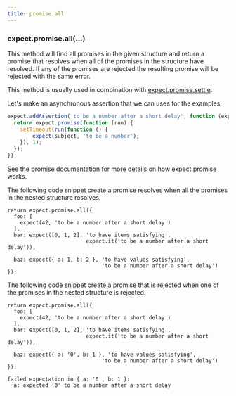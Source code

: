```yaml
---
title: promise.all
---
```


### expect.promise.all(...)

This method will find all promises in the given structure and return a
promise that resolves when all of the promises in the structure have
resolved. If any of the promises are rejected the resulting promise
will be rejected with the same error.

This method is usually used in combination with
[expect.promise.settle](/api/promise-settle).

Let's make an asynchronous assertion that we can uses for the examples:

```js
expect.addAssertion('to be a number after a short delay', function (expect, subject) {
  return expect.promise(function (run) {
    setTimeout(run(function () {
        expect(subject, 'to be a number');
    }), 1);
  });
});
```

See the [promise](/api/promise) documentation for more details on how
expect.promise works.

The following code snippet create a promise resolves when all the
promises in the nested structure resolves.

```js#async:true
return expect.promise.all({
  foo: [
    expect(42, 'to be a number after a short delay')
  ],
  bar: expect([0, 1, 2], 'to have items satisfying',
                         expect.it('to be a number after a short delay')),

  baz: expect({ a: 1, b: 2 }, 'to have values satisfying',
                              'to be a number after a short delay')
});
```

The following code snippet create a promise that is rejected when one
of the promises in the nested structure is rejected.

```js#async:true
return expect.promise.all({
  foo: [
    expect(42, 'to be a number after a short delay')
  ],
  bar: expect([0, 1, 2], 'to have items satisfying',
                         expect.it('to be a number after a short delay')),

  baz: expect({ a: '0', b: 1 }, 'to have values satisfying',
                              'to be a number after a short delay')
});
```

```output
failed expectation in { a: '0', b: 1 }:
  a: expected '0' to be a number after a short delay
```
